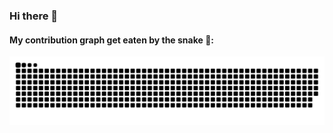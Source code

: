 ### Hi there 👋

#### My contribution graph get eaten by the snake 🐍:
![github-contribution-grid-snake](https://github.com/g3LO5/g3LO5/blob/output/github-contribution-grid-snake.svg)
